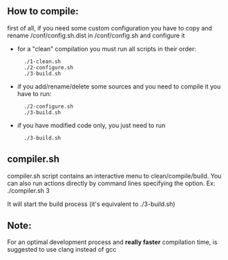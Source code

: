 ## How to compile:

first of all, if you need some custom configuration you have to copy and rename
/conf/config.sh.dist in /conf/config.sh and configure it

* for a "clean" compilation you must run all scripts in their order:

        ./1-clean.sh
        ./2-configure.sh
        ./3-build.sh

* if you add/rename/delete some sources and you need to compile it you have to run:

        ./2-configure.sh
        ./3-build.sh

* if you have modified code only, you just need to run

        ./3-build.sh


## compiler.sh 

compiler.sh script contains an interactive menu to clean/compile/build. You can also run actions directly by command lines specifying the option.
Ex:
  ./compiler.sh 3  

It will start the build process (it's equivalent to ./3-build.sh)

## Note:

For an optimal development process and **really faster** compilation time, is suggested to use clang instead of gcc
